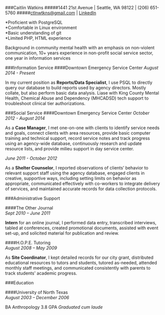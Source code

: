 ###Caitlin Watkins 
#####1441 21st Avenue | Seattle, WA 98122 | (206) 651-5760
#####ctlnwtkns@gmail.com | [LinkedIn](https://www.linkedin.com/in/caitlinwatkins) 


*Proficient with PostgreSQL  
*Comfortable in Linux environment  
*Basic understanding of git  
*Limited PHP, HTML experience   

  Background in community mental health with an emphasis on non-violent communication, 10+ years experience in non-profit social service sector, one year in information services

###Information Service
####Downtown Emergency Service Center
*August 2014 - Present*

  In my current position as **Reports/Data Specialist**, I use PSQL to directly query our database to build reports used by agency directors. Mostly collate, but also perform basic data analysis. Liase with King County Mental Health, Chemical Abuse and Dependency (MHCADSD) tech support to troubleshoot clinical tier authorizations. 

###Social Service
####Downtown Emergency Service Center
*October 2012 - August 2014*

  As a **Case Manager**, I met one-on-one with clients to identify service needs and goals, connect clients with area resources, provide basic computer training and technical support, record service notes and track progress using an agency-wide database, continuously research and update resource lists, and provide milieu support in day service center.

*June 2011 - October 2012*

  As a **Shelter Counselor**, I reported observations of clients’ behavior to relevant support staff using the agency database, engaged clients in creative, supportive ways, including setting limits on behavior as appropriate, communicated effectively with co-workers to integrate delivery of services, and maintained accurate records for data collection protocols. 

###Administrative Support

####The Other Journal	
*Sept 2010 – June 2011*

  **Intern** for an online journal, I performed data entry, transcribed interviews, tabled at conferences, created promotional documents, assisted with event set-up, and solicited material for publication and review.

####H.O.P.E. Tutoring 	
*August 2008 – May 2009*

  As **Site Coordinator**, I kept detailed records for our city grant, distributed educational resources to tutors and students, tutored as-needed, attended monthly staff meetings, and communicated consistently with parents to track students' academic progress. 

###Education

####University of North Texas	
*August 2003 – December 2006*

BA Anthropology 
3.8 GPA *Graduated cum laude*  


